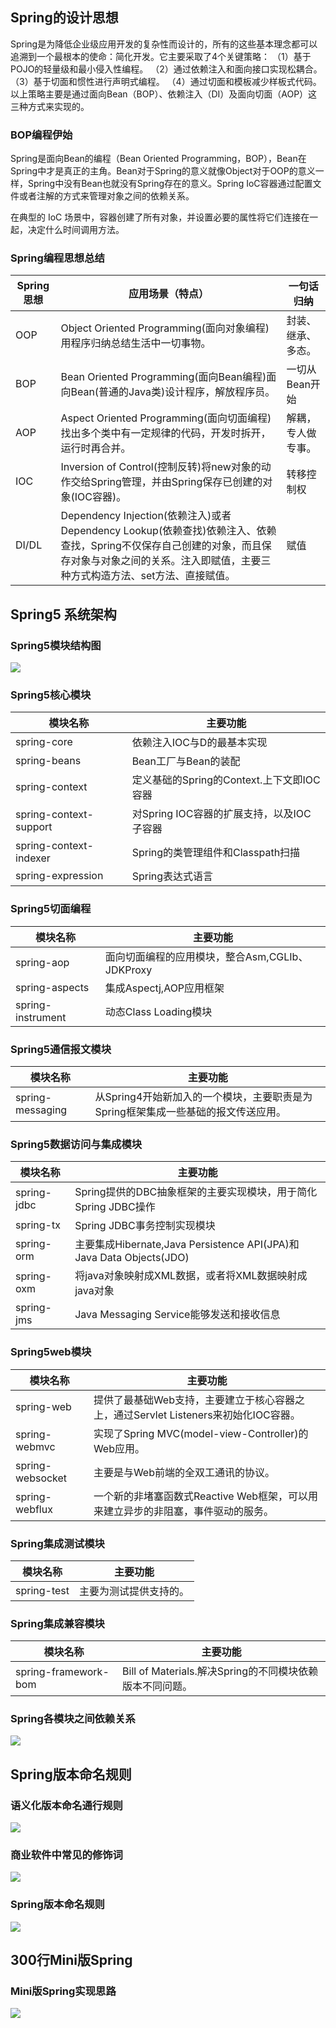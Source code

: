 ## Spring的设计思想
Spring是为降低企业级应用开发的复杂性而设计的，所有的这些基本理念都可以追溯到一个最根本的使命：简化开发。它主要采取了4个关键策略：
（1）基于POJO的轻量级和最小侵入性编程。
（2）通过依赖注入和面向接口实现松耦合。
（3）基于切面和惯性进行声明式编程。
（4）通过切面和模板减少样板式代码。
以上策略主要是通过面向Bean（BOP）、依赖注入（DI）及面向切面（AOP）这三种方式来实现的。

### BOP编程伊始

Spring是面向Bean的编程（Bean Oriented Programming，BOP），Bean在Spring中才是真正的主角。Bean对于Spring的意义就像Object对于OOP的意义一样，Spring中没有Bean也就没有Spring存在的意义。Spring IoC容器通过配置文件或者注解的方式来管理对象之间的依赖关系。

在典型的 IoC 场景中，容器创建了所有对象，并设置必要的属性将它们连接在一起，决定什么时间调用方法。

### Spring编程思想总结

| Spring思想 | 应用场景（特点）                                                                                                                                                                                   | 一句话归纳         |
| ---------- | -------------------------------------------------------------------------------------------------------------------------------------------------------------------------------------------------- | ------------------ |
| OOP        | Object Oriented Programming(面向对象编程)用程序归纳总结生活中一切事物。                                                                                                                            | 封装、继承、多态。 |
| BOP        | Bean Oriented Programming(面向Bean编程)面向Bean(普通的Java类)设计程序，解放程序员。                                                                                                                | 一切从Bean开始     |
| AOP        | Aspect Oriented Programming(面向切面编程)找出多个类中有一定规律的代码，开发时拆开，运行时再合并。                                                                                                  | 解耦，专人做专事。 |
| IOC        | Inversion of Control(控制反转)将new对象的动作交给Spring管理，并由Spring保存已创建的对象(IOC容器)。                                                                                                 | 转移控制权         |
| DI/DL      | Dependency Injection(依赖注入)或者Dependency Lookup(依赖查找)依赖注入、依赖查找，Spring不仅保存自己创建的对象，而且保存对象与对象之间的关系。注入即赋值，主要三种方式构造方法、set方法、直接赋值。 | 赋值               | 

## Spring5 系统架构

### Spring5模块结构图
![](../youdaonote-images/Pasted%20image%2020230619234827.png)

### Spring5核心模块


| 模块名称               | 主要功能                                  |
| ---------------------- | ----------------------------------------- |
| spring-core            | 依赖注入IOC与D的最基本实现                |
| spring-beans           | Bean工厂与Bean的装配                      |
| spring-context         | 定义基础的Spring的Context.上下文即IOC容器 |
| spring-context-support | 对Spring IOC容器的扩展支持，以及IOC子容器 |
| spring-context-indexer | Spring的类管理组件和Classpath扫描         |
| spring-expression      | Spring表达式语言                          | 

### Spring5切面编程

| 模块名称          | 主要功能                                        |
| ----------------- | ----------------------------------------------- |
| spring-aop        | 面向切面编程的应用模块，整合Asm,CGLIb、JDKProxy |
| spring-aspects    | 集成Aspectj,AOP应用框架                         |
| spring-instrument | 动态Class Loading模块                           | 


### Spring5通信报文模块

| 模块名称         | 主要功能                                                                          |
| ---------------- | --------------------------------------------------------------------------------- |
| spring-messaging | 从Spring4开始新加入的一个模块，主要职责是为Spring框架集成一些基础的报文传送应用。 | 


### Spring5数据访问与集成模块

| 模块名称    | 主要功能                                                            |
| ----------- | ------------------------------------------------------------------- |
| spring-jdbc | Spring提供的DBC抽象框架的主要实现模块，用于简化Spring JDBC操作      |
| spring-tx   | Spring JDBC事务控制实现模块                                         |
| spring-orm  | 主要集成Hibernate,Java Persistence API(JPA)和Java Data Objects(JDO) |
| spring-oxm  | 将java对象映射成XML数据，或者将XML数据映射成java对象                |
| spring-jms  | Java Messaging Service能够发送和接收信息                            | 


### Spring5web模块

| 模块名称         | 主要功能                                                                            |
| ---------------- | ----------------------------------------------------------------------------------- |
| spring-web       | 提供了最基础Web支持，主要建立于核心容器之上，通过Servlet Listeners来初始化IOC容器。 |
| spring-webmvc    | 实现了Spring MVC(model-view-Controller)的Web应用。                                  |
| spring-websocket | 主要是与Web前端的全双工通讯的协议。                                                 |
| spring-webflux   | 一个新的非堵塞函数式Reactive Web框架，可以用来建立异步的非阻塞，事件驱动的服务。    | 

### Spring集成测试模块

| 模块名称    | 主要功能               |
| ----------- | ---------------------- |
| spring-test | 主要为测试提供支持的。 |

### Spring集成兼容模块

| 模块名称             | 主要功能                                                 |
| -------------------- | -------------------------------------------------------- |
| spring-framework-bom | Bill of Materials.解决Spring的不同模块依赖版本不同问题。 | 

### Spring各模块之间依赖关系

![](../youdaonote-images/D439AB3B-9C00-4F6D-8C15-D33680DE25F5.png)


## Spring版本命名规则

### 语义化版本命名通行规则

![](../youdaonote-images/8A538AA6-0881-4CC3-8FFE-0722E8834223_4_5005_c.jpeg)

### 商业软件中常见的修饰词

![](../youdaonote-images/CB5D1E7B-9E4F-42FE-A856-AED72DA50A21.png)

### Spring版本命名规则

![](../youdaonote-images/31E13A08-507B-483A-B83C-9404FFC35BBE.png)

## 300行Mini版Spring

### Mini版Spring实现思路
![](../youdaonote-images/Pasted%20image%2020230620201107.png)